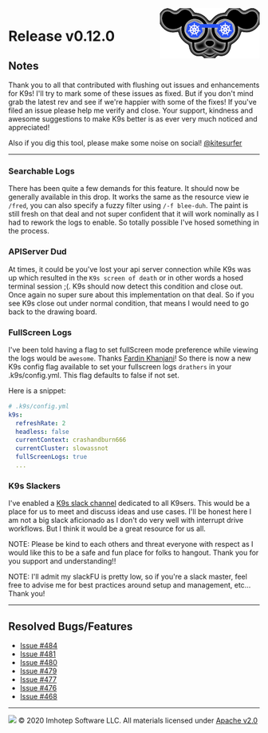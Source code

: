 <img src="https://raw.githubusercontent.com/derailed/k9s/master/assets/k9s_small.png" align="right" width="200" height="auto"/>

# Release v0.12.0

## Notes

Thank you to all that contributed with flushing out issues and enhancements for K9s! I'll try to mark some of these issues as fixed. But if you don't mind grab the latest rev and see if we're happier with some of the fixes! If you've filed an issue please help me verify and close. Your support, kindness and awesome suggestions to make K9s better is as ever very much noticed and appreciated!

Also if you dig this tool, please make some noise on social! [@kitesurfer](https://twitter.com/kitesurfer)

---

### Searchable Logs

There has been quite a few demands for this feature. It should now be generally available in this drop. It works the same as the resource view ie `/fred`, you can also specify a fuzzy filter using `/-f blee-duh`. The paint is still fresh on that deal and not super confident that it will work nominally as I had to rework the logs to enable. So totally possible I've hosed something in the process.

### APIServer Dud

At times, it could be you've lost your api server connection while K9s was up which resulted in the `K9s screen of death` or in other words a hosed terminal session ;(. K9s should now detect this condition and close out. Once again no super sure about this implementation on that deal. So if you see K9s close out under normal condition, that means I would need to go back to the drawing board.

### FullScreen Logs

I've been told having a flag to set fullScreen mode preference while viewing the logs would be `awesome`. Thanks [Fardin Khanjani](https://github.com/fardin01)!
So there is now a new K9s config flag available to set your fullscreen logs `drathers` in your .k9s/config.yml. This flag defaults to false if not set.

Here is a snippet:

```yaml
# .k9s/config.yml
k9s:
  refreshRate: 2
  headless: false
  currentContext: crashandburn666
  currentCluster: slowassnot
  fullScreenLogs: true
  ...
```

### K9s Slackers

I've enabled a [K9s slack channel](https://join.slack.com/t/k9sers/shared_invite/enQtOTAzNTczMDYwNjc5LWJlZjRkNzE2MzgzYWM0MzRiYjZhYTE3NDc1YjNhYmM2NTk2MjUxMWNkZGMzNjJiYzEyZmJiODBmZDYzOGQ5NWM) dedicated to all K9sers. This would be a place for us to meet and discuss ideas and use cases. I'll be honest here I am not a big slack aficionado as I don't do very well with interrupt drive workflows. But I think it would be a great resource for us all.

NOTE: Please be kind to each others and threat everyone with respect as I would like this to be a safe and fun place for folks to hangout. Thank you for you support and understanding!!

NOTE: I'll admit my slackFU is pretty low, so if you're a slack master, feel free to advise me for best practices around setup and management, etc... Thank you!

---

## Resolved Bugs/Features

* [Issue #484](https://github.com/derailed/k9s/issues/484)
* [Issue #481](https://github.com/derailed/k9s/issues/481)
* [Issue #480](https://github.com/derailed/k9s/issues/480)
* [Issue #479](https://github.com/derailed/k9s/issues/479)
* [Issue #477](https://github.com/derailed/k9s/issues/477)
* [Issue #476](https://github.com/derailed/k9s/issues/476)
* [Issue #468](https://github.com/derailed/k9s/issues/468)

---

<img src="https://raw.githubusercontent.com/derailed/k9s/master/assets/imhotep_logo.png" width="32" height="auto"/> © 2020 Imhotep Software LLC. All materials licensed under [Apache v2.0](http://www.apache.org/licenses/LICENSE-2.0)

